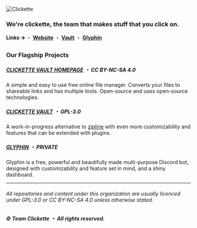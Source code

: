![Clickette](https://clickette.net/assets-homepage/img/wordmark-color.svg)

### We're clickette, the team that makes stuff that you click on.

**Links 🡪** ・ [**Website**](https://team.clickette.net/) ・ [**Vault**](https://clickette.net) ・ [**Glyphin**](https://glyphin.hamium.xyz/)

### Our Flagship Projects

##### [CLICKETTE VAULT HOMEPAGE](https://github.com/Clickette/homepage) ・ CC BY-NC-SA 4.0

A simple and easy to use free online file manager. Converts your files to shareable links and has multiple tools. Open-source and uses open-source technologies.

##### [CLICKETTE VAULT](https://github.com/Clickette/homepage) ・ GPL-3.0

A work-in-progress alternative to [zipline](https://zipline.diced.sh) with even more customizability and features that can be extended with plugins.

##### [GLYPHIN](https://glyphin.hamium.xyz/) ・ PRIVATE

Glyphin is a free, powerful and beautifully made multi-purpose Discord bot, designed with customizability and feature set in mind, and a shiny dashboard.

---

###### All repositories and content under this organization are usually licenced under GPL-3.0 or CC BY-NC-SA 4.0 unless otherwise stated.
##### © Team Clickette ・ All rights reserved.
